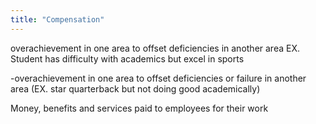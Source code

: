 ```yaml
---
title: "Compensation"
---
```

overachievement in one area to offset deficiencies in another area
EX. Student has difficulty with academics but excel in sports

-overachievement in one area to offset deficiencies or failure in another area 
(EX. star quarterback but not doing good academically)

Money, benefits and services paid to employees for their work

